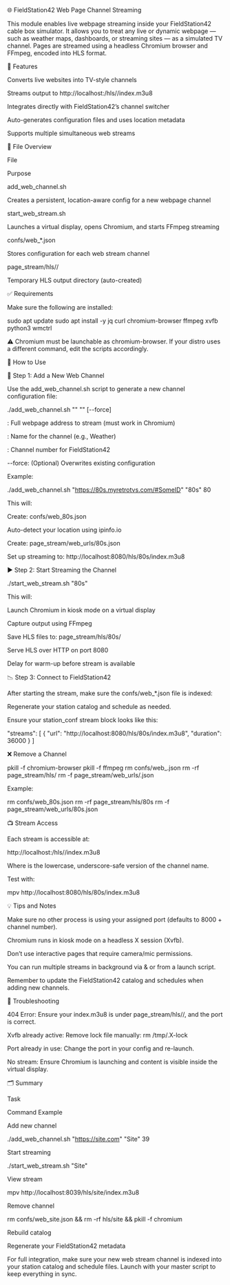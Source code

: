🌐 FieldStation42 Web Page Channel Streaming

This module enables live webpage streaming inside your FieldStation42 cable box simulator. It allows you to treat any live or dynamic webpage — such as weather maps, dashboards, or streaming sites — as a simulated TV channel. Pages are streamed using a headless Chromium browser and FFmpeg, encoded into HLS format.

🧹 Features

Converts live websites into TV-style channels

Streams output to http://localhost:<PORT>/hls/<channel>/index.m3u8

Integrates directly with FieldStation42’s channel switcher

Auto-generates configuration files and uses location metadata

Supports multiple simultaneous web streams

📁 File Overview

File

Purpose

add_web_channel.sh

Creates a persistent, location-aware config for a new webpage channel

start_web_stream.sh

Launches a virtual display, opens Chromium, and starts FFmpeg streaming

confs/web_*.json

Stores configuration for each web stream channel

page_stream/hls/<channel>/

Temporary HLS output directory (auto-created)

✅ Requirements

Make sure the following are installed:

sudo apt update
sudo apt install -y jq curl chromium-browser ffmpeg xvfb python3 wmctrl

⚠️ Chromium must be launchable as chromium-browser. If your distro uses a different command, edit the scripts accordingly.

🚀 How to Use

🧱 Step 1: Add a New Web Channel

Use the add_web_channel.sh script to generate a new channel configuration file:

./add_web_channel.sh "<URL>" "<ChannelName>" <ChannelNumber> [--force]

<URL>: Full webpage address to stream (must work in Chromium)

<ChannelName>: Name for the channel (e.g., Weather)

<ChannelNumber>: Channel number for FieldStation42

--force: (Optional) Overwrites existing configuration

Example:

./add_web_channel.sh "https://80s.myretrotvs.com/#SomeID" "80s" 80

This will:

Create: confs/web_80s.json

Auto-detect your location using ipinfo.io

Create: page_stream/web_urls/80s.json

Set up streaming to: http://localhost:8080/hls/80s/index.m3u8

▶️ Step 2: Start Streaming the Channel

./start_web_stream.sh "80s"

This will:

Launch Chromium in kiosk mode on a virtual display

Capture output using FFmpeg

Save HLS files to: page_stream/hls/80s/

Serve HLS over HTTP on port 8080

Delay for warm-up before stream is available

📉 Step 3: Connect to FieldStation42

After starting the stream, make sure the confs/web_*.json file is indexed:

Regenerate your station catalog and schedule as needed.

Ensure your station_conf stream block looks like this:

"streams": [
  {
    "url": "http://localhost:8080/hls/80s/index.m3u8",
    "duration": 36000
  }
]

❌ Remove a Channel

pkill -f chromium-browser
pkill -f ffmpeg
rm confs/web_<channel>.json
rm -rf page_stream/hls/<channel>
rm -f page_stream/web_urls/<channel>.json

Example:

rm confs/web_80s.json
rm -rf page_stream/hls/80s
rm -f page_stream/web_urls/80s.json

📺 Stream Access

Each stream is accessible at:

http://localhost:<PORT>/hls/<channel>/index.m3u8

Where <channel> is the lowercase, underscore-safe version of the channel name.

Test with:

mpv http://localhost:8080/hls/80s/index.m3u8

💡 Tips and Notes

Make sure no other process is using your assigned port (defaults to 8000 + channel number).

Chromium runs in kiosk mode on a headless X session (Xvfb).

Don’t use interactive pages that require camera/mic permissions.

You can run multiple streams in background via & or from a launch script.

Remember to update the FieldStation42 catalog and schedules when adding new channels.

🧪 Troubleshooting

404 Error: Ensure your index.m3u8 is under page_stream/hls/<channel>/, and the port is correct.

Xvfb already active: Remove lock file manually: rm /tmp/.X<display>-lock

Port already in use: Change the port in your config and re-launch.

No stream: Ensure Chromium is launching and content is visible inside the virtual display.

🗂️ Summary

Task

Command Example

Add new channel

./add_web_channel.sh "https://site.com" "Site" 39

Start streaming

./start_web_stream.sh "Site"

View stream

mpv http://localhost:8039/hls/site/index.m3u8

Remove channel

rm confs/web_site.json && rm -rf hls/site && pkill -f chromium

Rebuild catalog

Regenerate your FieldStation42 metadata

For full integration, make sure your new web stream channel is indexed into your station catalog and schedule files. Launch with your master script to keep everything in sync.


